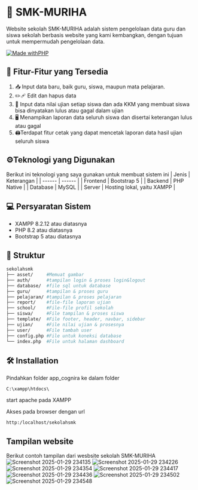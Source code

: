 # 🧾 SMK-MURIHA
Website sekolah SMK-MURIHA adalah sistem pengelolaan data guru dan siswa sekolah berbasis website yang kami kembangkan, dengan tujuan untuk mempermudah pengelolaan data. 

[![Made withPHP](https://img.shields.io/badge/Made%20with-PHP-purple?style=for-the-badge&logo=PHP)](https://php.net/try)
## 🎯 Fitur-Fitur yang Tersedia 
1. 📥 Input data baru, baik guru, siswa, maupun mata pelajaran.
2. ✏️🩹 Edit dan hapus data
3. 💯 Input data nilai ujian setiap siswa dan ada KKM yang membuat siswa bisa dinyatakan lulus atau gagal dalam ujian
4. 🖥️ Menampikan laporan data seluruh siswa dan disertai keterangan lulus atau gagal
5. 🖨️Terdapat fitur cetak yang dapat mencetak laporan data hasil ujian seluruh siswa

## ⚙️Teknologi yang Digunakan
 Berikut ini teknologi yang saya gunakan untuk membuat sistem ini
| Jenis | Keterangan |
| ------ | ------ |
| Frontend | Bootstrap 5 |
| Backend | PHP Native |
| Database | MySQL |
| Server | Hosting lokal, yaitu XAMPP |





## 💻 Persyaratan Sistem

- XAMPP 8.2.12 atau diatasnya
- PHP 8.2 atau diatasnya
- Bootstrap 5 atau diatasnya

## 📁 Struktur 

```sh
sekolahsmk
├── asset/     #Memuat gambar
├── auth/      #tampilan login & proses login&logout
├── database/  #file sql untuk database
├── guru/      #tampilan & proses guru
├── pelajaran/ #tampilan & proses pelajaran
├── report/    #file-file laporan ujian
├── school/    #File-file profil sekolah
├── siswa/     #File tampilan & proses siswa
├── template/  #File footer, header, navbar, sidebar
├── ujian/     #File nilai ujian & prosesnya
├── user/      #File tambah user
├── config.php #File untuk koneksi database  
└── index.php  #File untuk halaman dashboard		 
```


## 🛠️ Installation

Pindahkan folder app_cognira ke dalam folder
```
C:\xampp\htdocs\
```
start apache pada XAMPP

Akses pada browser dengan url 
```sh
http:/localhost/sekolahsmk
```

## Tampilan website
Berikut contoh tampilan dari wesbsite sekolah SMK-MURIHA
![Screenshot 2025-01-29 234135](https://github.com/user-attachments/assets/183a41dd-c45f-4582-a276-011c5141de2b)
![Screenshot 2025-01-29 234226](https://github.com/user-attachments/assets/a30bc80e-1661-4d8f-8747-bec21aa3cbfa)
![Screenshot 2025-01-29 234354](https://github.com/user-attachments/assets/5bab4094-f383-4a58-bdd9-33f56cb168df)
![Screenshot 2025-01-29 234417](https://github.com/user-attachments/assets/75a340e8-3571-464b-bd6c-81c4a6c86114)
![Screenshot 2025-01-29 234436](https://github.com/user-attachments/assets/d9c73232-c7cb-4b31-86fe-ded9bc28c134)
![Screenshot 2025-01-29 234502](https://github.com/user-attachments/assets/4c44c8b3-9bd2-48ec-8118-54f25a869628)
![Screenshot 2025-01-29 234548](https://github.com/user-attachments/assets/2acef47b-43b3-442e-beb2-0c629794c0fc)






